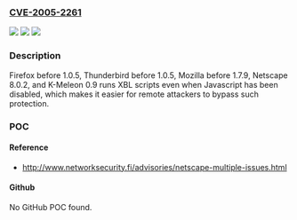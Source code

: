### [CVE-2005-2261](https://cve.mitre.org/cgi-bin/cvename.cgi?name=CVE-2005-2261)
![](https://img.shields.io/static/v1?label=Product&message=n%2Fa&color=blue)
![](https://img.shields.io/static/v1?label=Version&message=n%2Fa&color=blue)
![](https://img.shields.io/static/v1?label=Vulnerability&message=n%2Fa&color=brighgreen)

### Description

Firefox before 1.0.5, Thunderbird before 1.0.5, Mozilla before 1.7.9, Netscape 8.0.2, and K-Meleon 0.9 runs XBL scripts even when Javascript has been disabled, which makes it easier for remote attackers to bypass such protection.

### POC

#### Reference
- http://www.networksecurity.fi/advisories/netscape-multiple-issues.html

#### Github
No GitHub POC found.

